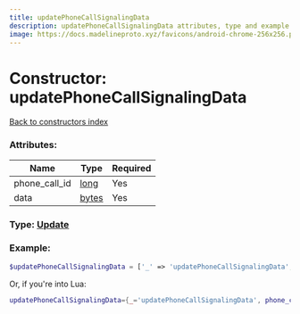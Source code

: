 ```yaml
---
title: updatePhoneCallSignalingData
description: updatePhoneCallSignalingData attributes, type and example
image: https://docs.madelineproto.xyz/favicons/android-chrome-256x256.png
---
```

# Constructor: updatePhoneCallSignalingData  
[Back to constructors index](index.md)



### Attributes:

| Name     |    Type       | Required |
|----------|---------------|----------|
|phone\_call\_id|[long](../types/long.md) | Yes|
|data|[bytes](../types/bytes.md) | Yes|



### Type: [Update](../types/Update.md)


### Example:

```php
$updatePhoneCallSignalingData = ['_' => 'updatePhoneCallSignalingData', 'phone_call_id' => long, 'data' => 'bytes'];
```  


Or, if you're into Lua:

```lua
updatePhoneCallSignalingData={_='updatePhoneCallSignalingData', phone_call_id=long, data='bytes'}

```


